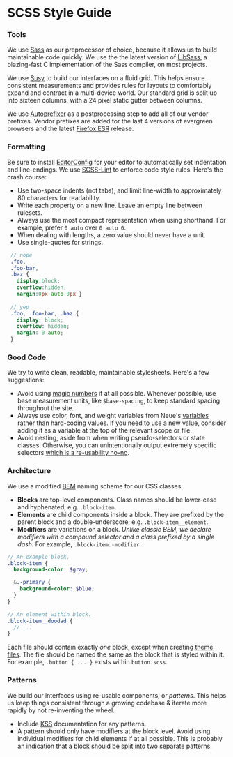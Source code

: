 # SCSS Style Guide

### Tools

We use [Sass](http://sass-lang.com) as our preprocessor of choice, because it allows us to build maintainable code quickly. We use the the latest version of [LibSass](http://libsass.org), a blazing-fast C implementation of the Sass compiler, on most projects.

We use [Susy](http://susy.oddbird.net) to build our interfaces on a fluid grid. This helps ensure consistent measurements and provides rules for layouts to comfortably expand and contract in a multi-device world. Our standard grid is split up into sixteen columns, with a 24 pixel static gutter between columns.

We use [Autoprefixer](https://github.com/postcss/autoprefixer) as a postprocessing step to add all of our vendor prefixes. Vendor prefixes are added for the last 4 versions of evergreen browsers and the latest [Firefox ESR](https://www.mozilla.org/en-US/firefox/organizations/faq/) release.


### Formatting

Be sure to install [EditorConfig](http://editorconfig.org) for your editor to automatically set indentation and line-endings. We use [SCSS-Lint](https://github.com/brigade/scss-lint) to enforce code style rules. Here's the crash course:

 * Use two-space indents (not tabs), and limit line-width to approximately 80 characters for readability.
 * Write each property on a new line. Leave an empty line between rulesets. 
 * Always use the most compact representation when using shorthand. For example, prefer `0 auto` over `0 auto 0`.
 * When dealing with lengths, a zero value should never have a unit.
 * Use single-quotes for strings.

 ```scss
  // nope
  .foo,
  .foo-bar,
  .baz {
    display:block;
    overflow:hidden;
    margin:0px auto 0px }
  
  // yep
  .foo, .foo-bar, .baz {
    display: block;
    overflow: hidden;
    margin: 0 auto;
  }
 ```

### Good Code

We try to write clean, readable, maintainable stylesheets. Here's a few suggestions:

 * Avoid using [magic numbers](http://en.wikipedia.org/wiki/Magic_number_(programming)#Unnamed_numerical_constants) if at all possible. Whenever possible, use base measurement units, like `$base-spacing`, to keep standard spacing throughout the site.
 * Always use color, font, and weight variables from Neue's [variables](https://github.com/DoSomething/neue/blob/dev/scss/_utilities/_variables.scss) rather than hard-coding values. If you need to use a new value, consider adding it as a variable at the top of the relevant scope or file.
 * Avoid nesting, aside from when writing pseudo-selectors or state classes. Otherwise, you can unintentionally output extremely specific selectors [which is a re-usability no-no](http://www.sitepoint.com/beware-selector-nesting-sass/).


### Architecture

We use a modified [BEM](https://css-tricks.com/bem-101/) naming scheme for our CSS classes.

 * __Blocks__ are top-level components. Class names should be lower-case and hyphenated, e.g. `.block-item`.
 * __Elements__ are child components inside a block. They are prefixed by the parent block and a double-underscore, e.g. `.block-item__element`.
 * __Modifiers__ are variations on a block. _Unlike classic BEM, we declare modifiers with a compound selector and a class prefixed by a single dash._ For example, `.block-item.-modifier`.

```scss
// An example block.
.block-item {
  background-color: $gray;

  &.-primary {
    background-color: $blue;
  }
}

// An element within block.
.block-item__doodad {
  // ...
}
```

Each file should contain exactly _one_ block, except when creating [theme files](#). The file should be named the same as the block that is styled within it. For example, `.button { ... }` exists within `button.scss`.


### Patterns

We build our interfaces using re-usable components, or _patterns_. This helps us keep things consistent through a growing codebase & iterate more rapidly by not re-inventing the wheel.

 * Include [KSS](http://warpspire.com/kss/) documentation for any patterns.
 * A pattern should only have modifiers at the block level. Avoid using individual modifiers for child elements if at all possible. This is probably an indication that a block should be split into two separate patterns.



